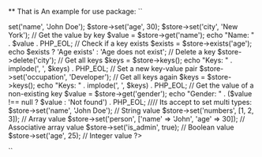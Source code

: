 ** That is An example for use package:
``
<?php
// Examples by chatGPT 

require_once 'base.php'; // import module class

$store = new KeyValueStore('my_database.sqlite'); // add db filename

// Set key-value pairs
$store->set('name', 'John Doe');
$store->set('age', 30);
$store->set('city', 'New York');

// Get the value by key
$value = $store->get('name');
echo "Name: " . $value . PHP_EOL;  

// Check if a key exists
$exists = $store->exists('age');
echo $exists ? 'Age exists' : 'Age does not exist'; 

// Delete a key
$store->delete('city');

// Get all keys
$keys = $store->keys();
echo "Keys: " . implode(', ', $keys) . PHP_EOL;  

// Set a new key-value pair
$store->set('occupation', 'Developer');

// Get all keys again
$keys = $store->keys();
echo "Keys: " . implode(', ', $keys) . PHP_EOL;  

// Get the value of a non-existing key
$value = $store->get('gender');
echo "Gender: " . ($value !== null ? $value : 'Not found') . PHP_EOL; 



//// Its accept to set multi types:
$store->set('name', 'John Doe');       // String value
$store->set('numbers', [1, 2, 3]);     // Array value
$store->set('person', ['name' => 'John', 'age' => 30]);  // Associative array value
$store->set('is_admin', true);         // Boolean value
$store->set('age', 25);                // Integer value



?>

``
